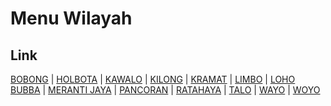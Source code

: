 # Menu Wilayah

## Link

[BOBONG](https://github.com/gigit-pemilu/pemilu-2024-82-maluku-utara/tree/main/pilpres/hitung-suara/sub/82-maluku-utara/sub/08-pulau-taliabu/sub/01-taliabu-barat/sub/2001-bobong)
 | 
[HOLBOTA](https://github.com/gigit-pemilu/pemilu-2024-82-maluku-utara/tree/main/pilpres/hitung-suara/sub/82-maluku-utara/sub/08-pulau-taliabu/sub/01-taliabu-barat/sub/2007-holbota)
 | 
[KAWALO](https://github.com/gigit-pemilu/pemilu-2024-82-maluku-utara/tree/main/pilpres/hitung-suara/sub/82-maluku-utara/sub/08-pulau-taliabu/sub/01-taliabu-barat/sub/2003-kawalo)
 | 
[KILONG](https://github.com/gigit-pemilu/pemilu-2024-82-maluku-utara/tree/main/pilpres/hitung-suara/sub/82-maluku-utara/sub/08-pulau-taliabu/sub/01-taliabu-barat/sub/2011-kilong)
 | 
[KRAMAT](https://github.com/gigit-pemilu/pemilu-2024-82-maluku-utara/tree/main/pilpres/hitung-suara/sub/82-maluku-utara/sub/08-pulau-taliabu/sub/01-taliabu-barat/sub/2006-kramat)
 | 
[LIMBO](https://github.com/gigit-pemilu/pemilu-2024-82-maluku-utara/tree/main/pilpres/hitung-suara/sub/82-maluku-utara/sub/08-pulau-taliabu/sub/01-taliabu-barat/sub/2004-limbo)
 | 
[LOHO BUBBA](https://github.com/gigit-pemilu/pemilu-2024-82-maluku-utara/tree/main/pilpres/hitung-suara/sub/82-maluku-utara/sub/08-pulau-taliabu/sub/01-taliabu-barat/sub/2010-loho-bubba)
 | 
[MERANTI JAYA](https://github.com/gigit-pemilu/pemilu-2024-82-maluku-utara/tree/main/pilpres/hitung-suara/sub/82-maluku-utara/sub/08-pulau-taliabu/sub/01-taliabu-barat/sub/2005-meranti-jaya)
 | 
[PANCORAN](https://github.com/gigit-pemilu/pemilu-2024-82-maluku-utara/tree/main/pilpres/hitung-suara/sub/82-maluku-utara/sub/08-pulau-taliabu/sub/01-taliabu-barat/sub/2008-pancoran)
 | 
[RATAHAYA](https://github.com/gigit-pemilu/pemilu-2024-82-maluku-utara/tree/main/pilpres/hitung-suara/sub/82-maluku-utara/sub/08-pulau-taliabu/sub/01-taliabu-barat/sub/2012-ratahaya)
 | 
[TALO](https://github.com/gigit-pemilu/pemilu-2024-82-maluku-utara/tree/main/pilpres/hitung-suara/sub/82-maluku-utara/sub/08-pulau-taliabu/sub/01-taliabu-barat/sub/2002-talo)
 | 
[WAYO](https://github.com/gigit-pemilu/pemilu-2024-82-maluku-utara/tree/main/pilpres/hitung-suara/sub/82-maluku-utara/sub/08-pulau-taliabu/sub/01-taliabu-barat/sub/2009-wayo)
 | 
[WOYO](https://github.com/gigit-pemilu/pemilu-2024-82-maluku-utara/tree/main/pilpres/hitung-suara/sub/82-maluku-utara/sub/08-pulau-taliabu/sub/01-taliabu-barat/sub/2013-woyo)

